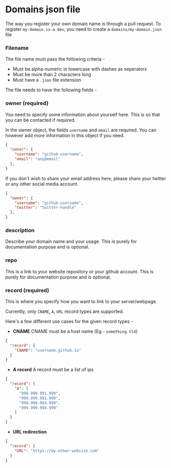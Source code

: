 # Domains json file
The way you register your own domain name is through a pull request.
To register `my-domain.is-a.dev`, you need to create a `domains/my-domain.json` file

### Filename
The file name must pass the following criteria -
* Must be alpha-numeric in lowercase with dashes as seperators
* Must be more than 2 characters long
* Must have a `.json` file extension


The file needs to have the following fields -

### owner (required)
You need to specify some information about yourself here.
This is so that you can be contacted if required.

In the owner object, the fields `username` and `email` are required. You can however add more information in this object if you need.
```json
{
  "owner": {
    "username": "github-username",
    "email": "any@email"
  },
}
```

If you don't wish to share your email address here, please share your twitter or any other social media account.
```json
{
  "owner": {
    "username": "github-username",
    "twitter": "twitter-handle"
  },
}
```


### description
Describe your domain name and your usage. This is purely for documentation purpose and is optional.


### repo
This is a link to your website repository or your github account. This is purely for documentation purpose and is optional.


### record (required)
This is where you specify how you want to link to your server/webpage.

Currently, only `CNAME`, `A`, `URL` record types are supported.

Here's a few different use cases for the given record types -

* **CNAME**
CNAME must be a host name (Eg - `something.tld`)
```json
{
  "record": {
    "CNAME": "username.github.io"
  }
}
```

* **A record**
A record must be a list of ips
```json
{
  "record": {
    "A": [
      "999.999.991.999",
      "999.999.992.999",
      "999.999.993.999",
      "999.999.994.999"
    ]
  }
}
```

* **URL redirection**
```json
{
  "record": {
    "URL": "https://my-other-website.com"
  }
}
```

